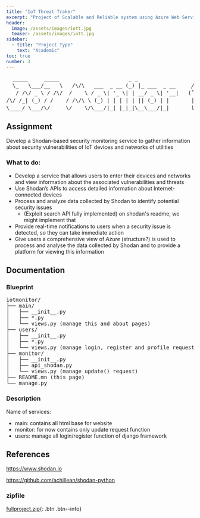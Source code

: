 ```yaml
---
title: "IoT Threat Traker"
excerpt: "Project of Scalable and Reliable system using Azure Web Services, Shodan and Django"
header:
  image: /assets/images/iott.jpg
  teaser: /assets/images/iott.jpg
sidebar:
  - title: "Project Type"
    text: "Academic"
toc: true
number: 3
---
```

<pre>
  _____     _____                      _ _             
  \_   \___/__   \   /\/\   ___  _ __ (_) |_ ___  _ __     ╱|、 
   / /\/ _ \ / /\/  /    \ / _ \| '_ \| | __/ _ \| '__|   (˚ˎ 。7  
/\/ /_| (_) / /    / /\/\ \ (_) | | | | | || (_) | |       |、˜〵
\____/ \___/\/     \/    \/\___/|_| |_|_|\__\___/|_|       じしˍ,)ノ   
</pre>


## Assignment
Develop a Shodan-based security monitoring service to gather information
about security vulnerabilities of IoT devices and networks of utilities
### What to do:
- Develop a service that allows users to enter their devices and networks and
view information about the associated vulnerabilities and threats
- Use Shodan’s APIs to access detailed information about Internet-connected
devices
- Process and analyze data collected by Shodan to identify potential security
issues 
    - (Exploit search API fully implemented) on shodan's readme, we might implement that
- Provide real-time notifications to users when a security issue is detected, so
they can take immediate action
- Give users a comprehensive view of $Azure$ (structure?) is used to process and analyse the
data collected by Shodan and to provide a platform for viewing this information

## Documentation
### Blueprint
<pre>
iotmonitor/
├── main/
│   ├── __init__.py
│   ├── *.py
│   └── views.py (manage this and about pages)
├── users/
│   ├── __init__.py
│   ├── *.py
│   └── views.py (manage login, register and profile requests)
├── monitor/
│   ├── __init__.py
│   ├── api_shodan.py
│   └── views.py (manage update() request)
├── README.mn (this page)
└── manage.py
</pre>
### Description
Name of services:

- main: contains all html base for website
- monitor: for now contains only update request function
- users: manage all login/register function of django framework

## References

https://www.shodan.io

https://github.com/achillean/shodan-python

### zipfile
[fullproject.zip](/assets/files/iottrackercl.zip){: .btn .btn--info}